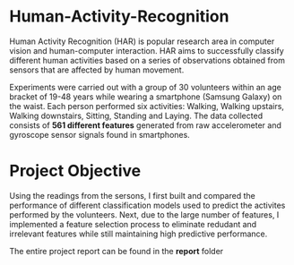 # Human-Activity-Recognition

Human Activity Recognition (HAR) is popular research area in computer vision and human-computer interaction. HAR aims to successfully classify different human activities based on a series of observations obtained from sensors that are affected by human movement. 

Experiments were carried out with a group of 30 volunteers within an age bracket of 19-48 years while wearing a smartphone (Samsung Galaxy) on the waist. Each person performed six activities: Walking, Walking upstairs, Walking downstairs, Sitting, Standing and Laying. The data collected consists of **561 different features** generated from raw accelerometer and gyroscope sensor signals found in smartphones.

# Project Objective
Using the readings from the sersons, I first built and compared the performance of different classification models used to predict the activites performed by the volunteers. Next, due to the large number of features, I implemented a feature selection process to eliminate redudant and irrelevant features while still maintaining high predictive performance. 

The entire project report can be found in the **report** folder

